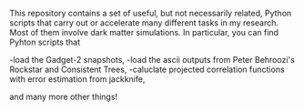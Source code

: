 This repository contains a set of useful, but not necessarily related, Python scripts that carry out or accelerate many different tasks in my research. Most of them involve dark matter simulations. In particular, you can find Pyhton scripts that

-load the Gadget-2 snapshots,
-load the ascii outputs from Peter Behroozi's Rockstar and Consistent Trees,
-caluclate projected correlation functions with error estimation from jackknife,

and many more other things!